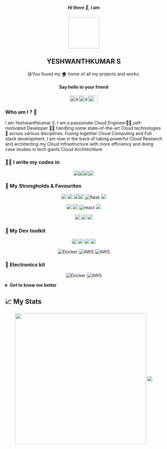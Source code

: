 <h5 align="center"> Hi there 👋, I am</h5>
<p align="center">
<a href="https://yeshwanth354.netlify.app/"><img align="center" width="100px" height="100px src="https://t3.ftcdn.net/jpg/03/71/70/44/360_F_371704416_E388cT6abCJo9qkmJYoJdLKbmYi3Zhjd.jpg"/></a>
</p>
<h2 align="center"> YESHWANTHKUMAR S </h2>
<p align="center">
😃You found my 🏠 home of all my projects and works.
</p>

<h4 align="center">Say hello to your friend</h3>
<p align="center">
<a href="https://www.linkedin.com/in/yeshwanthkumar-sundar-3a1b311bb/" target="blank"><img align="center" src="https://cdn.jsdelivr.net/npm/simple-icons@3.0.1/icons/linkedin.svg" alt="arunpandian-rk7" height="20" width="30" /></a><a href="https://instagram.com/mr.eager_beaver" target="blank"><img align="center" src="https://cdn.jsdelivr.net/npm/simple-icons@3.0.1/icons/instagram.svg" alt="arun_rk7" height="20" width="30" /></a><a href="https://www.youtube.com/channel/UCx1A3ZtV83pwFXSRAfNvqhQ" target="blank"><img align="center" src="https://cdn.jsdelivr.net/npm/simple-icons@3.0.1/icons/youtube.svg" alt="" height="20" width="30" /></a>
</p>

### Who am I ? 🤔

I am Yeshwanthkumar S. I am a passionate Cloud Engineer👨‍💻,self-motivated Developer 👨‍🔬 handling some state-of-the-art Cloud technologies🌟 across various disciplines. Fusing together Cloud Computing and Full stack development, I am now in the track of taking powerful Cloud Research and architecting my Cloud Infrastructure with more efficiency and doing case studies in tech giants Cloud Architechture

### 👨‍💻 I write my codes in
<!-- Thanks to Alexandre, check out his repo for badges https://github.com/alexandresanlim/Badges4-README.md-Profile -->
<p align="center">
<img src="https://img.shields.io/badge/python%20-%2314354C.svg?&style=for-the-badge&logo=python&logoColor=gold"/><img src="https://img.shields.io/badge/javascript-%23F7DF1E.svg?&style=for-the-badge&logo=javascript&logoColor=black&labelColor=%2300000"/><img src="https://img.shields.io/badge/html5%20-%23E34F26.svg?&style=for-the-badge&logo=html5&logoColor=white"/><img src="https://img.shields.io/badge/css3%20-%231572B6.svg?&style=for-the-badge&logo=css3&logoColor=white"/>

### 💪 My Strongholds & Favourites
<p align="center">
<img src="https://img.shields.io/badge/AWS-%23FF9900.svg?style=for-the-badge&logo=amazon-aws&logoColor=white" /> <img src="https://img.shields.io/badge/azure-%230072C6.svg?style=for-the-badge&logo=microsoftazure&logoColor=white"/> <img src="https://img.shields.io/badge/GoogleCloud-%234285F4.svg?style=for-the-badge&logo=google-cloud&logoColor=white"/><img src="https://img.shields.io/badge/terraform-%235835CC.svg?style=for-the-badge&logo=terraform&logoColor=white"/> <img alt="flask" src="https://img.shields.io/badge/numpy-%23013243.svg?style=for-the-badge&logo=numpy&logoColor=white"/> <img src="https://img.shields.io/badge/pandas-%23150458.svg?style=for-the-badge&logo=pandas&logoColor=white"/>  
</p>

<p align="center">
<img src="https://img.shields.io/badge/MongoDB-%234ea94b.svg?style=for-the-badge&logo=mongodb&logoColor=white"/> <img src="https://img.shields.io/badge/express.js-%23404d59.svg?style=for-the-badge&logo=express&logoColor=%2361DAFB"/>
<img alt="react" src ="https://img.shields.io/badge/react%20-%2320232a.svg?&style=for-the-badge&logo=react&logoColor=%2361DAFB"/> <img src="https://img.shields.io/badge/node.js%20-%2343853D.svg?&style=for-the-badge&logo=node.js&logoColor=white"/>
</p>

<p align="center">
<img src="https://img.shields.io/badge/redux-%23593d88.svg?style=for-the-badge&logo=redux&logoColor=white"/> <img src="https://img.shields.io/badge/flask-%23000.svg?style=for-the-badge&logo=flask&logoColor=white"/> <img src="https://img.shields.io/badge/MaterialUI-blue?&style=for-the-badge&logo=material-ui"/> 
</p>

### 🔨 My Dev toolkit
<p align="center">
<img src="https://img.shields.io/badge/git%20-%23F05032.svg?&style=for-the-badge&logo=git&logoColor=white"/>  <img src="https://img.shields.io/badge/github%20-%23181717.svg?&style=for-the-badge&logo=github&logoColor=white" />    <img src="https://img.shields.io/badge/Linux-black?&style=for-the-badge&logo=linux&logoColor=white"/> <img src="https://img.shields.io/badge/Postman-FF6C37?style=for-the-badge&logo=postman&logoColor=white"/>
</p>

<p align="center">
<img alt="Docker" src="https://img.shields.io/badge/docker-%230db7ed.svg?&style=for-the-badge&logo=docker&logoColor=white"/> <img alt="AWS" src="https://img.shields.io/badge/Firebase-039BE5?style=for-the-badge&logo=Firebase&logoColor=white"/> <img alt="AWS" src="https://img.shields.io/badge/netlify-%23000000.svg?style=for-the-badge&logo=netlify&logoColor=#00C7B7"/>
</p>

### 🔌 Electronics kit
<p align="center">
<img alt="Docker" src="https://img.shields.io/badge/nVIDIA-%2376B900.svg?style=for-the-badge&logo=nVIDIA&logoColor=white"/> <img alt="AWS" src="https://img.shields.io/badge/-Arduino-00979D?style=for-the-badge&logo=Arduino&logoColor=white"/> 
</p>

<details>
<summary> <strong> Get to know me better </strong> </summary>

## ❤ Things I love
- Everything Tech👩‍💻 and Science🔬. I am pretty much a geek Tech products and an hardcore enthusiast.
- Curious in Mern Stack development and creating realtime Apps are my hobbies.
- I get facinated by philoshopical ideas💡, talks and love to participate in debates.
- I love exploring the Intelligent cloud Solutions 🤖 and the math behind it.
- Got obsessed in Nvidia jetson 🔨 and creating signature projects by using this.

## 👷‍♂️ What I do ?
- Currently I am working in some cool 😎 new projects, yeah most probably it is an Cloud Coputing and Mern Stack related ones.
- As an Undergrad Research Assistant, I contributing and authoring bunch of cross discipline research projects.

## Misc.
- I am a Pianist 🎹🎶🎵
- Footballer⚽
- Fashion Enthuciasist😎

## Setup
<img src="https://img.shields.io/badge/Ubuntu-white?&style=flat&logo=ubuntu"/> <img src="https://img.shields.io/badge/vscode%20-%23007ACC.svg?&style=flat&logo=visual-studio-code&logoColor=white" /> <img alt="nVIDIA" src="https://img.shields.io/badge/nVIDIA-%2376B900.svg?&style=flat&logo=nVIDIA&logoColor=white"/>

</details>

## 📈 My Stats
<p align='center' >
<img align="center" src="https://github-readme-stats.vercel.app/api?username=yeshwanthkumar2003&show_icons=true&theme=dark" width=420/>
<img align="center" src="https://github-readme-stats.vercel.app/api/top-langs/?username=yeshwanthkumar2003&layout=compact&theme=dark">
<p/>
